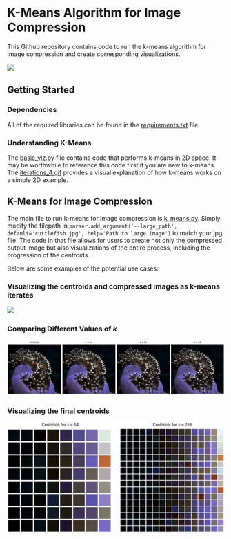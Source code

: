 # K-Means Algorithm for Image Compression

This Github repository contains code to run the k-means algorithm for image compression and create corresponding visualizations.

![](https://github.com/SebastianCharmot/kmeans_image_compression/blob/master/cuttlefish.gif)

## Getting Started

### Dependencies

All of the required libraries can be found in the [requirements.txt](https://github.com/SebastianCharmot/kmeans_image_compression/blob/master/requirements.txt) file. 

### Understanding K-Means

The [basic_viz.py](https://github.com/SebastianCharmot/kmeans_image_compression/blob/master/basic_viz.py) file contains code that performs k-means in 2D space. It may be worthwhile to reference this code first if you are new to k-means. The [iterations_4.gif](https://github.com/SebastianCharmot/kmeans_image_compression/blob/master/iterations_4.gif) provides a visual explanation of how k-means works on a simple 2D example. 

<!-- ![](https://github.com/SebastianCharmot/kmeans_image_compression/blob/master/iterations_4.gif) -->

## K-Means for Image Compression

The main file to run k-means for image compression is [k_means.py](https://github.com/SebastianCharmot/kmeans_image_compression/blob/master/k_means.py). Simply modify the filepath in `parser.add_argument('--large_path', default='cuttlefish.jpg',
                        help='Path to large image')` to match your jpg file. The code in that file allows for users to create not only the compressed output image but also visualizations of the entire process, including the progression of the centroids. 

Below are some examples of the potential use cases:

### Visualizing the centroids and compressed images as k-means iterates

![](https://github.com/SebastianCharmot/kmeans_image_compression/blob/master/sea_turtle.gif)

### Comparing Different Values of $k$ 

![](https://github.com/SebastianCharmot/kmeans_image_compression/blob/master/comparing_k's.png)

### Visualizing the final centroids

![](https://github.com/SebastianCharmot/kmeans_image_compression/blob/master/comparing_centroids.png)



